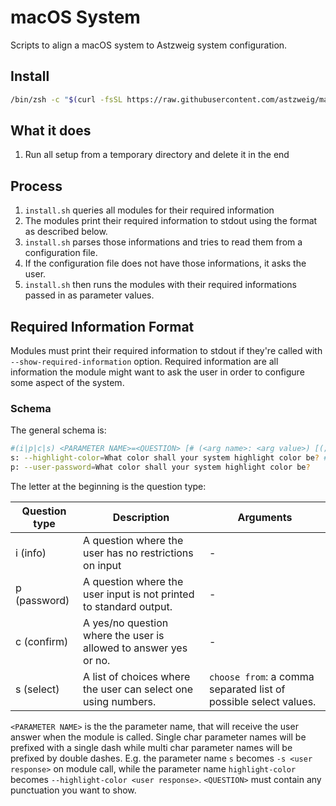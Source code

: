 # macOS System
Scripts to align a macOS system to Astzweig system configuration.

## Install

```zsh
/bin/zsh -c "$(curl -fsSL https://raw.githubusercontent.com/astzweig/macos-system/main/bootstrap.sh)"
```

## What it does
1. Run all setup from a temporary directory and delete it in the end

## Process
1. `install.sh` queries all modules for their required information
1. The modules print their required information to stdout using the format as described below.
1. `install.sh` parses those informations and tries to read them from a configuration file.
1. If the configuration file does not have those informations, it asks the user.
1. `install.sh` then runs the modules with their required informations passed in as parameter values.

## Required Information Format
Modules must print their required information to stdout if they're called with
`--show-required-information` option. Required information are all information the
module might want to ask the user in order to configure some aspect of the system.

### Schema
The general schema is:

```zsh
#(i|p|c|s) <PARAMETER NAME>=<QUESTION> [# (<arg name>: <arg value>) [(; <arg name>: <arg value>)...]]
s: --highlight-color=What color shall your system highlight color be? # choose from: blue,red,light green;
p: --user-password=What color shall your system highlight color be?
```
The letter at the beginning is the question type:

| Question type | Description | Arguments |
| ------------- | ----------- | --------- |
| i (info) | A question where the user has no restrictions on input | - |
| p (password) | A question where the user input is not printed to standard output. | - |
| c (confirm) | A yes/no question where the user is allowed to answer yes or no. | - |
| s (select) | A list of choices where the user can select one using numbers. | `choose from`: a comma separated list of possible select values. |

`<PARAMETER NAME>` is the the parameter name, that will receive the user answer
when the module is called. Single char parameter names will be prefixed with a
single dash while multi char parameter names will be prefixed by double dashes.
E.g. the parameter name `s` becomes `-s <user response>` on module call, while
the parameter name `highlight-color` becomes `--highlight-color <user response>`.
`<QUESTION>` must contain any punctuation you want to show.

[^zshlib-askUser]: Currently supported: info, password, confirm, choose. They map to [zshlib/askUser][zshlib-overview] commands.
[zshlib-overview]: https://github.com/astzweig/zshlib#whats-included

